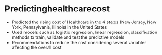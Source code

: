 # Predictinghealthcarecost

- Predicted the rising cost of Healthcare in the 4 states (New Jersey, New York, Pennsylvania, Illinois) in the United States
- Used models such as logistic regression, linear regression, classification methods to train, validate and test the predictive models
- Recommendations to reduce the cost considering several variables affecting the overall cost

